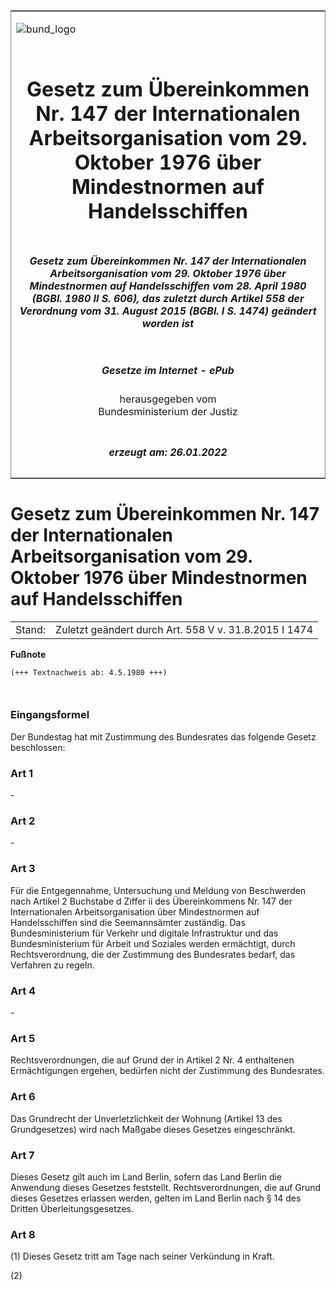<span id="DECKBLATT.html"></span>

<table border="0" frame="border" width="100%">

<tr valign="top">

<td align="left">

![bund\_logo](BfJ_2021_Web_de_de.gif)

</td>

<td align="right">

 

</td>

</tr>

<tr align="center" valign="middle">

<td colspan="2">

# Gesetz zum Übereinkommen Nr. 147 der Internationalen Arbeitsorganisation vom 29. Oktober 1976 über Mindestnormen auf Handelsschiffen

</td>

</tr>

<tr align="center" valign="middle">

<td colspan="2">

##### Gesetz zum Übereinkommen Nr. 147 der Internationalen Arbeitsorganisation vom 29. Oktober 1976 über Mindestnormen auf Handelsschiffen vom 28. April 1980 (BGBl. 1980 II S. 606), das zuletzt durch Artikel 558 der Verordnung vom 31. August 2015 (BGBl. I S. 1474) geändert worden ist

</td>

</tr>

<tr align="center" valign="middle">

<td colspan="2">

  
  

##### Gesetze im Internet - ePub  
  
herausgegeben vom  
Bundesministerium der Justiz

</td>

</tr>

<tr align="center" valign="bottom">

<td colspan="2">

  
  

##### erzeugt am: 26.01.2022

</td>

</tr>

</table>

<span id="BJNR206060980.html"></span>

# Gesetz zum Übereinkommen Nr. 147 der Internationalen Arbeitsorganisation vom 29. Oktober 1976 über Mindestnormen auf Handelsschiffen

<div>

<div class="jnhtml">

|        |                                                       |
| ------ | ----------------------------------------------------- |
| Stand: | Zuletzt geändert durch Art. 558 V v. 31.8.2015 I 1474 |

</div>

</div>

<div>

  
**Fußnote**

<div class="jnhtml">

<div>

<div class="jurAbsatz">

  

``` 
(+++ Textnachweis ab: 4.5.1980 +++)

 
```

</div>

</div>

</div>

</div>

<span id="BJNR206060980BJNE000100326.html"></span>

### Eingangsformel  

<div>

<div class="jnhtml">

<div>

<div class="jurAbsatz">

Der Bundestag hat mit Zustimmung des Bundesrates das folgende Gesetz
beschlossen:

</div>

</div>

</div>

</div>

<span id="BJNR206060980BJNE000200326.html"></span>

### Art 1  

<div>

<div class="jnhtml">

<div>

<div class="jurAbsatz">

\-

</div>

</div>

</div>

</div>

<span id="BJNR206060980BJNE000300326.html"></span>

### Art 2  

<div>

<div class="jnhtml">

<div>

<div class="jurAbsatz">

\-

</div>

</div>

</div>

</div>

<span id="BJNR206060980BJNE000404305.html"></span>

### Art 3  

<div>

<div class="jnhtml">

<div>

<div class="jurAbsatz">

Für die Entgegennahme, Untersuchung und Meldung von Beschwerden nach
Artikel 2 Buchstabe d Ziffer ii des Übereinkommens Nr. 147 der
Internationalen Arbeitsorganisation über Mindestnormen auf
Handelsschiffen sind die Seemannsämter zuständig. Das Bundesministerium
für Verkehr und digitale Infrastruktur und das Bundesministerium für
Arbeit und Soziales werden ermächtigt, durch Rechtsverordnung, die der
Zustimmung des Bundesrates bedarf, das Verfahren zu regeln.

</div>

</div>

</div>

</div>

<span id="BJNR206060980BJNE000500326.html"></span>

### Art 4  

<div>

<div class="jnhtml">

<div>

<div class="jurAbsatz">

\-

</div>

</div>

</div>

</div>

<span id="BJNR206060980BJNE000600326.html"></span>

### Art 5  

<div>

<div class="jnhtml">

<div>

<div class="jurAbsatz">

Rechtsverordnungen, die auf Grund der in Artikel 2 Nr. 4 enthaltenen
Ermächtigungen ergehen, bedürfen nicht der Zustimmung des Bundesrates.

</div>

</div>

</div>

</div>

<span id="BJNR206060980BJNE000700326.html"></span>

### Art 6  

<div>

<div class="jnhtml">

<div>

<div class="jurAbsatz">

Das Grundrecht der Unverletzlichkeit der Wohnung (Artikel 13 des
Grundgesetzes) wird nach Maßgabe dieses Gesetzes eingeschränkt.

</div>

</div>

</div>

</div>

<span id="BJNR206060980BJNE000800326.html"></span>

### Art 7  

<div>

<div class="jnhtml">

<div>

<div class="jurAbsatz">

Dieses Gesetz gilt auch im Land Berlin, sofern das Land Berlin die
Anwendung dieses Gesetzes feststellt. Rechtsverordnungen, die auf Grund
dieses Gesetzes erlassen werden, gelten im Land Berlin nach § 14 des
Dritten Überleitungsgesetzes.

</div>

</div>

</div>

</div>

<span id="BJNR206060980BJNE000900326.html"></span>

### Art 8  

<div>

<div class="jnhtml">

<div>

<div class="jurAbsatz">

(1) Dieses Gesetz tritt am Tage nach seiner Verkündung in Kraft.

</div>

<div class="jurAbsatz">

(2)

</div>

</div>

</div>

</div>
